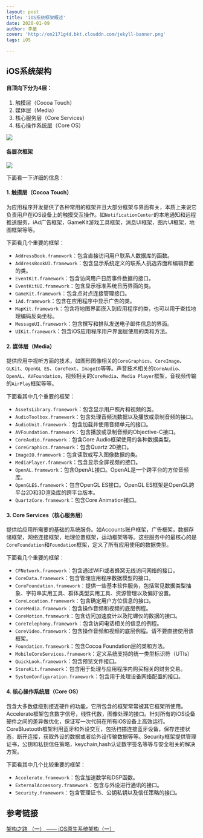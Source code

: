 ```yaml
---
layout: post
title: 'iOS系统框架概述'
date: 2020-01-09
author: 李童
cover: 'http://on2171g4d.bkt.clouddn.com/jekyll-banner.png'
tags: iOS

---
```


## iOS系统架构

#### 自顶向下分为4层：

1. 触摸层（Cocoa Touch）
2. 媒体层（Media）
3. 核心服务层（Core Services）
4. 核心操作系统层（Core OS）

![](https://upload-images.jianshu.io/upload_images/3691932-574368746f5e80db.jpg)

#### 各层次框架

![](https://tva1.sinaimg.cn/large/006tNbRwgy1gaq5twbr8wj30tq0tvqtp.jpg)

下面看一下详细的信息：

#### 1. 触摸层（Cocoa Touch）

为应用程序开发提供了各种常用的框架并且大部分框架与界面有关，本质上来说它负责用户在iOS设备上的触摸交互操作。如`NotificationCenter`的本地通知和远程推送服务，iAd广告框架，GameKit游戏工具框架，消息UI框架，图片UI框架，地图框架等等。

下面看几个重要的框架：

- `AddressBook.framework`：包含直接访问用户联系人数据库的函数。
- `AddressBookUI.framework`：包含显示系统定义的联系人挑选界面和编辑界面的类。
- `EventKit.framework`：包含访问用户日历事件数据的接口。
- `EventKitUI.framework`：包含显示标准系统日历界面的类。
- `GameKit.framework`：包含点对点连接管理接口。
- `iAd.framework`：包含在应用程序中显示广告的类。
- `MapKit.framework`：包含将地图界面嵌入到应用程序的类，也可以用于查找地理编码反向坐标。
- `MessageUI.framework`：包含撰写和排队发送电子邮件信息的界面。
- `UIKit.framework`：包含iOS应用程序用户界面层使用的类和方法。

#### 2. 媒体层（Media）

提供应用中视听方面的技术，如图形图像相关的`CoreGraphics`、`CoreImage`、`GLKit`、`OpenGL ES`、`CoreText`、`ImageIO`等等。声音技术相关的`CoreAudio`、`OpenAL`、`AVFoundation`，视频相关的`CoreMedia`、`Media Player`框架，音视频传输的`AirPlay`框架等等。

下面看其中几个重要的框架：

- `AssetsLibrary.framework`：包含显示用户照片和视频的类。
- `AudioToolbox.framework`：包含处理音频流数据以及播放或录制音频的接口。
- `AudioUnit.framework`：包含加载并使用音频单元的接口。
- `AVFoundation.framework`：包含播放或录制音频的Objective-C接口。
- `CoreAudio.framework`：包含Core Audio框架使用的各种数据类型。
- `CoreGraphics.framework`：包含Quartz 2D接口。
- `ImageIO.framework`：包含读取或写入图像数据的类。
- `MediaPlayer.framework`：包含显示全屏视频的接口。
- `OpenAL.framework`：包含OpenAL接口。OpenAL是一个跨平台的方位音频库。
- `OpenGLES.framework`：包含OpenGL ES接口。OpenGL ES框架是OpenGL跨平台2D和3D渲染库的跨平台版本。
- `QuartzCore.framework`：包含Core Animation接口。

#### 3. Core Services（核心服务层）

提供给应用所需要的基础的系统服务。如Accounts账户框架，广告框架，数据存储框架，网络连接框架，地理位置框架，运动框架等等。这些服务中的最核心的是`CoreFoundation`和`Foundation`框架，定义了所有应用使用的数据类型。

下面看几个重要的框架：

- `CFNetwork.framework`：包含通过WiFi或者蜂窝无线访问网络的接口。
- `CoreData.framework`：包含管理应用程序数据模型的接口。
- `CoreFoundation.framework`：提供一些基本软件服务，包括常见数据类型抽象、字符串实用工具、群体类型实用工具、资源管理以及偏好设置。
- `CoreLocation.framework`：包含确定用户方位信息的接口。
- `CoreMedia.framework`：包含操作音频和视频的底层例程。
- `CoreMotion.framework`：包含访问加速度计以及陀螺仪的数据的接口。
- `CoreTelephony.framework`：包含访问电话相关的信息的例程。
- `CoreVideo.framework`：包含操作音频和视频的底层例程。请不要直接使用该框架。
- `Foundation.framework`：包含Cocoa Foundation层的类和方法。
- `MobileCoreServices.framework`：定义系统支持的统一类型标识符（UTIs）
- `QuickLook.framework`：包含预览文件接口。
- `StoreKit.framework`：包含用于处理与应用程序内购买相关的财务交易。
- `SystemConfiguration.framework`：包含用于处理设备网络配置的接口。

#### 4. 核心操作系统层（Core OS）

包含大多数低级别接近硬件的功能，它所包含的框架常常被其它框架所使用。Accelerate框架包含数字信号，线性代数，图像处理的接口。针对所有的iOS设备硬件之间的差异做优化，保证写一次代码在所有iOS设备上高效运行。CoreBluetooth框架利用蓝牙和外设交互，包括扫描连接蓝牙设备，保存连接状态，断开连接，获取外设的数据或者给外设传输数据等等。Security框架提供管理证书，公钥和私钥信任策略，keychain,hash认证数字签名等等与安全相关的解决方案。

下面看其中几个比较重要的框架：

- `Accelerate.framework`：包含加速数学和DSP函数。
- `ExternalAccessory.framework`：包含与外设进行通讯的接口。
- `Security.framework`：包含管理证书、公钥私钥以及信任策略的接口。

## 参考链接

[架构之路 （一） —— iOS原生系统架构（一）](https://www.jianshu.com/p/80a27d111605)